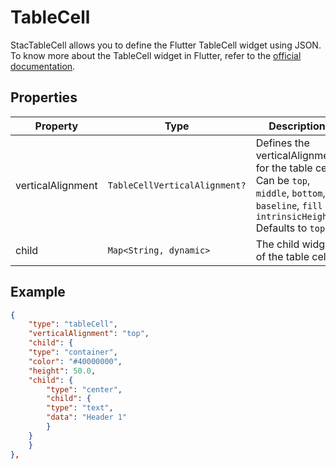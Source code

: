 # TableCell
StacTableCell allows you to define the Flutter TableCell widget using JSON.
To know more about the TableCell widget in Flutter, refer to the [official documentation](https://api.flutter.dev/flutter/widgets/TableCell-class.html).

## Properties 
| Property          | Type                          | Description                                                                                                                                   |
|-------------------|-------------------------------|-----------------------------------------------------------------------------------------------------------------------------------------------|
| verticalAlignment | `TableCellVerticalAlignment?` | Defines the verticalAlignment for the table cell. Can be `top`, `middle`, `bottom`, `baseline`, `fill` & `intrinsicHeight` Defaults to `top`. |
| child             | `Map<String, dynamic>`        | The child widget of the table cell.                                                                                                           |

## Example

```json
{
    "type": "tableCell",
    "verticalAlignment": "top",
    "child": {
    "type": "container",
    "color": "#40000000",
    "height": 50.0,
    "child": {
        "type": "center",
        "child": {
        "type": "text",
        "data": "Header 1"
        }
    }
    }
},
```
